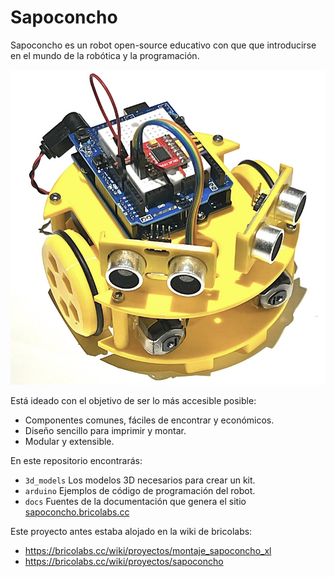 # Sapoconcho

Sapoconcho es un robot open-source educativo con que que introducirse en el mundo de la robótica y la programación. 
 
![Sapoconcho](docs/img/main.jpeg)

Está ideado con el objetivo de ser lo más accesible posible:
- Componentes comunes, fáciles de encontrar y económicos.
- Diseño sencillo para imprimir y montar.
- Modular y extensible.

En este repositorio encontrarás:
- `3d_models` Los modelos 3D necesarios para crear un kit.
- `arduino` Ejemplos de código de programación del robot.
- `docs` Fuentes de la documentación que genera el sitio [sapoconcho.bricolabs.cc](https://sapoconcho.bricolabs.cc)

Este proyecto antes estaba alojado en la wiki de bricolabs: 

- https://bricolabs.cc/wiki/proyectos/montaje_sapoconcho_xl
- https://bricolabs.cc/wiki/proyectos/sapoconcho
